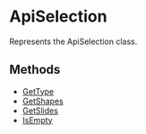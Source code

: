 # ApiSelection

Represents the ApiSelection class.

## Methods

- [GetType](./Methods/GetType.md)
- [GetShapes](./Methods/GetShapes.md)
- [GetSlides](./Methods/GetSlides.md)
- [IsEmpty](./Methods/IsEmpty.md)
